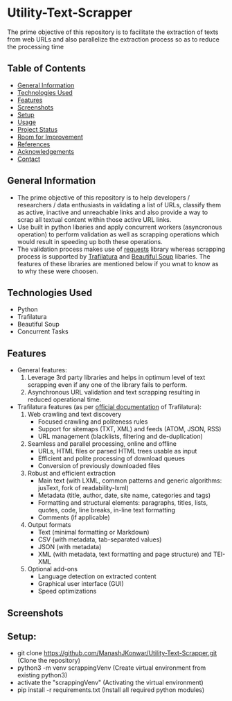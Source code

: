 # Utility-Text-Scrapper
The prime objective of this repository is to facilitate the extraction of texts from web URLs and also parallelize the extraction process so as to reduce the processing time  

## **Table of Contents**
* [General Information](#general-information)  
* [Technologies Used](#technologies-used)
* [Features](#features)
* [Screenshots](#screenshots)
* [Setup](#setup)
* [Usage](#usage)
* [Project Status](#project-status)
* [Room for Improvement](#room-for-improvement)
* [References](#references)
* [Acknowledgements](#acknowledgements)
* [Contact](#contact)
<!-- * [License](#license) -->

## **General Information**  
- The prime objective of this repository is to help developers / researchers / data enthusiasts in validating a list of URLs, classify them as active, inactive and unreachable links and also provide a way to scrap all textual content within those active URL links.  
- Use built in python libaries and apply concurrent workers (asyncronous operation) to perform validation as well as scrapping operations which would result in speeding up both these operations. 
- The validation process makes use of [requests](https://pypi.org/project/requests/2.28.1/) library whereas scrapping process is supported by [Trafilatura](https://pypi.org/project/trafilatura/1.4.0/) and [Beautiful Soup](https://pypi.org/project/beautifulsoup4/4.11.1/) libaries. The features of these libraries are mentioned below if you wnat to know as to why these were choosen.

## **Technologies Used**
- Python 
- Trafilatura
- Beautiful Soup  
- Concurrent Tasks

## **Features**  
- General features:  
    1. Leverage 3rd party libraries and helps in optimum level of text scrapping even if any one of the library fails to perform.  
    2. Asynchronous URL validation and text scrapping resulting in reduced operational time.
- Trafilatura features (as per [official documentation](https://trafilatura.readthedocs.io/en/latest/index.html#) of Trafilatura):
    1. Web crawling and text discovery  
        * Focused crawling and politeness rules  
        * Support for sitemaps (TXT, XML) and feeds (ATOM, JSON, RSS)  
        * URL management (blacklists, filtering and de-duplication)
    2. Seamless and parallel processing, online and offline  
        * URLs, HTML files or parsed HTML trees usable as input  
        * Efficient and polite processing of download queues  
        * Conversion of previously downloaded files
    3. Robust and efficient extraction  
        * Main text (with LXML, common patterns and generic algorithms: jusText, fork of readability-lxml)  
        * Metadata (title, author, date, site name, categories and tags)  
        * Formatting and structural elements: paragraphs, titles, lists, quotes, code, line breaks, in-line text formatting  
        * Comments (if applicable)
    4. Output formats  
        * Text (minimal formatting or Markdown)  
        * CSV (with metadata, tab-separated values)  
        * JSON (with metadata)  
        * XML (with metadata, text formatting and page structure) and TEI-XML
    5. Optional add-ons  
        * Language detection on extracted content  
        * Graphical user interface (GUI)  
        * Speed optimizations  

## **Screenshots**  

## **Setup:**
- git clone https://github.com/ManashJKonwar/Utility-Text-Scrapper.git (Clone the repository)
- python3 -m venv scrappingVenv (Create virtual environment from existing python3)
- activate the "scrappingVenv" (Activating the virtual environment)
- pip install -r requirements.txt (Install all required python modules)